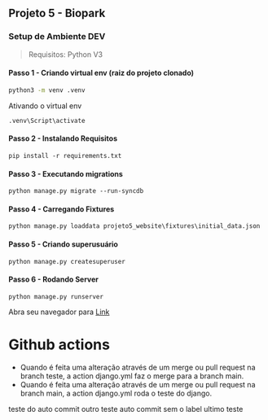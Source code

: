 

## Projeto 5 - Biopark


### Setup de Ambiente DEV

> Requisitos: Python V3


#### Passo 1 - Criando virtual env (raiz do projeto clonado)
```bash
python3 -m venv .venv
```
Ativando o virtual env

```
.venv\Script\activate
```

#### Passo 2 - Instalando Requisitos

```
pip install -r requirements.txt
```

#### Passo 3 - Executando migrations

```
python manage.py migrate --run-syncdb
```

#### Passo 4 - Carregando Fixtures

```
python manage.py loaddata projeto5_website\fixtures\initial_data.json
```

#### Passo 5 - Criando superusuário

```
python manage.py createsuperuser
```


#### Passo 6 - Rodando Server

```
python manage.py runserver
```

Abra seu navegador para [Link](http://localhost:8000/)

# Github actions
- Quando é feita uma alteração através de um merge ou pull request na branch teste, a action django.yml faz o merge para a branch main.
- Quando é feita uma alteração através de um merge ou pull request na branch main, a action django.yml roda o teste do django.

teste do auto commit
outro teste auto commit sem o label
ultimo teste
